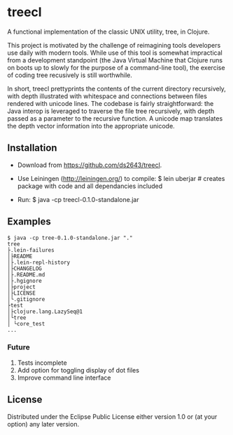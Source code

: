 # treecl

A functional implementation of the classic UNIX utility, tree, in Clojure.

This project is motivated by the challenge of reimagining tools developers use daily with modern tools. While use of this tool is somewhat impractical from a development standpoint (the Java Virtual Machine that Clojure runs on boots up to slowly for the purpose of a command-line tool), the exercise of coding tree recusively is still worthwhile.

In short, treecl prettyprints the contents of the current directory recursively, with depth illustrated with whitespace and connections between files rendered with unicode lines. The codebase is fairly straightforward: the Java interop is leveraged to traverse the file tree recursively, with depth passed as a parameter to the recursive function. A unicode map translates the depth vector information into the appropriate unicode.

## Installation

- Download from https://github.com/ds2643/treecl.
- Use Leiningen (http://leiningen.org/) to compile:
    $ lein uberjar # creates package with code and all dependancies included

- Run:
   $ java -cp treecl-0.1.0-standalone.jar

## Examples

```
$ java -cp tree-0.1.0-standalone.jar "."
tree
├.lein-failures
│├README
│├.lein-repl-history
│├CHANGELOG
│├.README.md
│├.hgignore
│├project
│├LICENSE
│└.gitignore
├test
│├clojure.lang.LazySeq@1
│└tree
│ └core_test
...
```

### Future

1. Tests incomplete
2. Add option for toggling display of dot files
3. Improve command line interface

## License

Distributed under the Eclipse Public License either version 1.0 or (at
your option) any later version.
